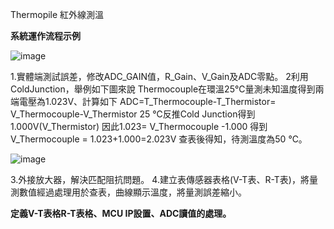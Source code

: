 Thermopile 紅外線測溫

**系統運作流程示例**


![image](https://github.com/andrealin355394/MCU/assets/58961531/692b1afc-8c96-4e3c-b518-ea4ca5fbc518)







1.實體端測試誤差，修改ADC_GAIN值，R_Gain、V_Gain及ADC零點。
2利用ColdJunction，舉例如下圖來說 Thermocouple在環溫25℃量測未知溫度得到兩端電壓為1.023V、計算如下
ADC=T_Thermocouple-T_Thermistor= V_Thermocouple-V_Thermistor
25 ℃反推Cold Junction得到1.000V(V_Thermistor)
因此1.023= V_Thermocouple -1.000
得到V_Thermocouple = 1.023+1.000=2.023V
查表後得知，待測溫度為50 ℃。

![image](https://github.com/andrealin355394/MCU/assets/58961531/d31c1f21-cf52-4390-b619-f8250d5ccf37)



3.外接放大器，解決匹配阻抗問題。
4.建立表傳感器表格(V-T表、R-T表)，將量測數值經過處理用於查表，曲線顯示溫度，將量測誤差縮小。



**定義V-T表格R-T表格、MCU IP設置、ADC讀值的處理。**

